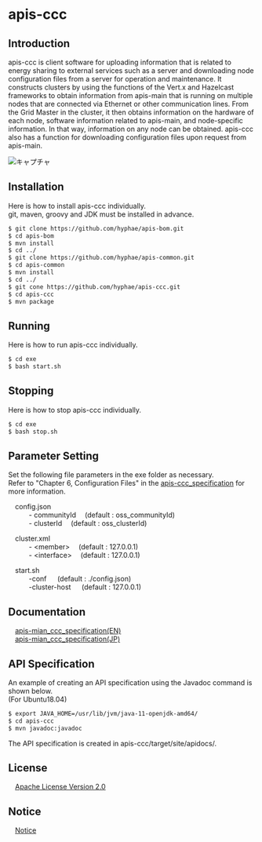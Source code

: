 # apis-ccc

## Introduction
apis-ccc is client software for uploading information that is related to energy sharing to external services such as a server and downloading node configuration files from a server for operation and maintenance. It constructs clusters by using the functions of the Vert.x and Hazelcast frameworks to obtain information from apis-main that is running on multiple nodes that are connected via Ethernet or other communication lines. From the Grid Master in the cluster, it then obtains information on the hardware of each node, software information related to apis-main, and node-specific information. In that way, information on any node can be obtained. apis-ccc also has a function for downloading configuration files upon request from apis-main.


![キャプチャ](https://user-images.githubusercontent.com/71874910/95824505-5f35fc00-0d6a-11eb-8eb5-90fe79539d8a.PNG)


## Installation
Here is how to install apis-ccc individually.  
git, maven, groovy and JDK must be installed in advance.

```bash
$ git clone https://github.com/hyphae/apis-bom.git
$ cd apis-bom
$ mvn install
$ cd ../
$ git clone https://github.com/hyphae/apis-common.git
$ cd apis-common
$ mvn install
$ cd ../
$ git cone https://github.com/hyphae/apis-ccc.git
$ cd apis-ccc
$ mvn package
```

## Running
Here is how to run apis-ccc individually.  
```bash
$ cd exe
$ bash start.sh
```

## Stopping
Here is how to stop apis-ccc individually.  
```bash
$ cd exe
$ bash stop.sh
```

## Parameter Setting
Set the following file parameters in the exe folder as necessary.   
Refer to "Chapter 6, Configuration Files" in the [apis-ccc_specification](#anchor1) for more information.

&emsp;config.json   
&emsp;&emsp;&emsp;- communityId   &emsp;(default : oss_communityId)  
&emsp;&emsp;&emsp;- clusterId     &emsp;(default : oss_clusterId)  

&emsp;cluster.xml  
&emsp;&emsp;&emsp;- \<member\>  &emsp;(default : 127.0.0.1)  
&emsp;&emsp;&emsp;- \<interface\>  &emsp;(default : 127.0.0.1)  

&emsp;start.sh  
&emsp;&emsp;&emsp;-conf &emsp; (default : ./config.json)  
&emsp;&emsp;&emsp;-cluster-host &emsp; (default : 127.0.0.1)    



<a id="anchor1"></a>
## Documentation
&emsp;[apis-mian_ccc_specification(EN)](https://github.com/hyphae/apis-ccc/blob/main/doc/en/apis-ccc_specification_EN.md)  
&emsp;[apis-mian_ccc_specification(JP)](https://github.com/hyphae/apis-ccc/blob/main/doc/jp/apis-ccc_specification_JP.md)


## API Specification  

An example of creating an API specification using the Javadoc command is shown below.  
(For Ubuntu18.04)  
  
```bash  
$ export JAVA_HOME=/usr/lib/jvm/java-11-openjdk-amd64/  
$ cd apis-ccc  
$ mvn javadoc:javadoc  
```  

The API specification is created in apis-ccc/target/site/apidocs/.  


## License
&emsp;[Apache License Version 2.0](https://github.com/hyphae/apis-ccc/blob/master/LICENSE)


## Notice
&emsp;[Notice](https://github.com/hyphae/apis-ccc/blob/master/NOTICE.md)
